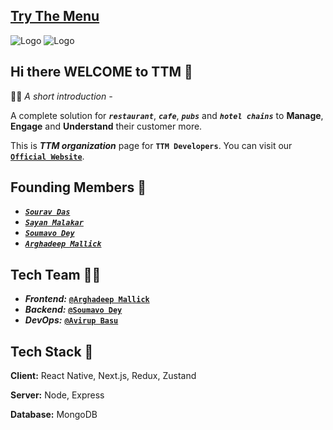 ## [Try The Menu](https://trythemenu.com)

<!--

**Here are some ideas to get you started:**

🙋‍♀️ A short introduction - what is your organization all about?
🌈 Contribution guidelines - how can the community get involved?
👩‍💻 Useful resources - where can the community find your docs? Is there anything else the community should know?
🍿 Fun facts - what does your team eat for breakfast?
🧙 Remember, you can do mighty things with the power of [Markdown](https://docs.github.com/github/writing-on-github/getting-started-with-writing-and-formatting-on-github/basic-writing-and-formatting-syntax)
-->

![Logo](https://www.trythemenu.com/image/ttmWhite.svg)
![Logo](https://www.trythemenu.com/image/TTM-logo.svg)


## Hi there WELCOME to TTM 👋

🙋‍♀️ *A short introduction -* 

A complete solution for ***`restaurant`***, ***`cafe`***, ***`pubs`*** and ***`hotel chains`*** to **Manage**, **Engage** and **Understand** their customer more.

This is ***TTM organization*** page for **`TTM Developers`**. 
You can visit our [**`Official Website`**](https://trythemenu.com).

## Founding Members 🌈

- [***`Sourav Das`***](https://www.linkedin.com/in/sourav-das-64227a1a2/)
- [***`Sayan Malakar`***](https://www.linkedin.com/in/sayan-malakar-833183221/)
- [***`Soumavo Dey`***](https://www.linkedin.com/in/soumavodey/)
- [***`Arghadeep Mallick`***](https://www.linkedin.com/in/arghadeep-mallick-77809a1a5/)


## Tech Team 👩‍💻

- ***Frontend:*** [**`@Arghadeep Mallick`**](https://github.com/Arghadeep-hub)
- ***Backend:*** [**`@Soumavo Dey`**](https://github.com/maverick-360)
- ***DevOps:*** [**`@Avirup Basu`**](https://github.com/avirup171)


## Tech Stack 🍿

**Client:** React Native, Next.js, Redux, Zustand 

**Server:** Node, Express

**Database:** MongoDB


